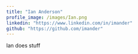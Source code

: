 ```yaml
---
title: "Ian Anderson"
profile_image: /images/Ian.png
linkedin: "https://www.linkedin.com/in/imander"
github: "https://github.com/imander"
---
```


Ian does stuff


